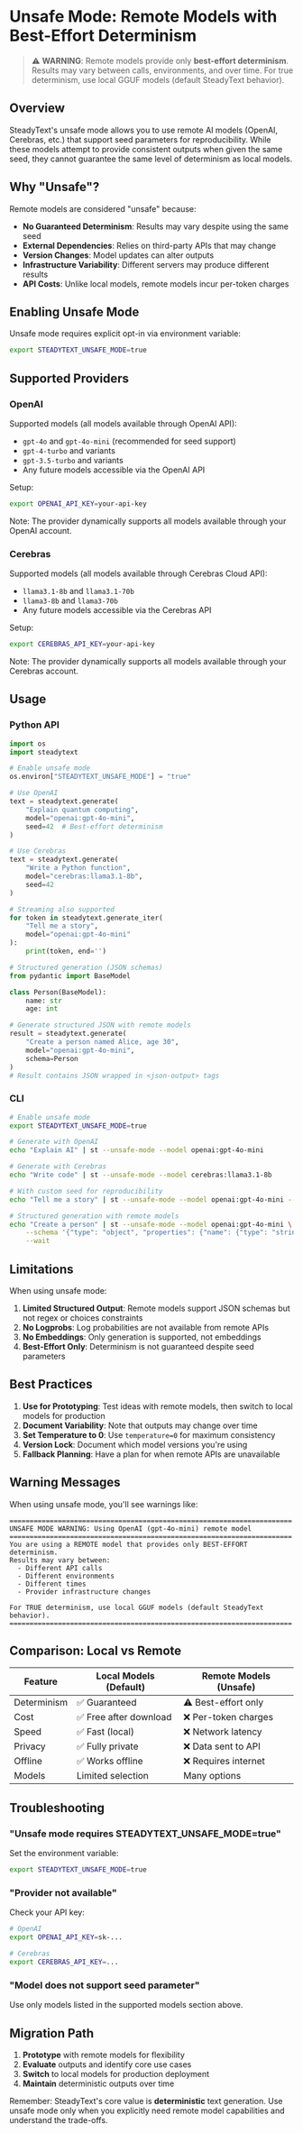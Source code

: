 # Unsafe Mode: Remote Models with Best-Effort Determinism

> ⚠️ **WARNING**: Remote models provide only **best-effort determinism**. Results may vary between calls, environments, and over time. For true determinism, use local GGUF models (default SteadyText behavior).

## Overview

SteadyText's unsafe mode allows you to use remote AI models (OpenAI, Cerebras, etc.) that support seed parameters for reproducibility. While these models attempt to provide consistent outputs when given the same seed, they cannot guarantee the same level of determinism as local models.

## Why "Unsafe"?

Remote models are considered "unsafe" because:

- **No Guaranteed Determinism**: Results may vary despite using the same seed
- **External Dependencies**: Relies on third-party APIs that may change
- **Version Changes**: Model updates can alter outputs
- **Infrastructure Variability**: Different servers may produce different results
- **API Costs**: Unlike local models, remote models incur per-token charges

## Enabling Unsafe Mode

Unsafe mode requires explicit opt-in via environment variable:

```bash
export STEADYTEXT_UNSAFE_MODE=true
```

## Supported Providers

### OpenAI

Supported models (all models available through OpenAI API):
- `gpt-4o` and `gpt-4o-mini` (recommended for seed support)
- `gpt-4-turbo` and variants
- `gpt-3.5-turbo` and variants
- Any future models accessible via the OpenAI API

Setup:
```bash
export OPENAI_API_KEY=your-api-key
```

Note: The provider dynamically supports all models available through your OpenAI account.

### Cerebras

Supported models (all models available through Cerebras Cloud API):
- `llama3.1-8b` and `llama3.1-70b`
- `llama3-8b` and `llama3-70b`
- Any future models accessible via the Cerebras API

Setup:
```bash
export CEREBRAS_API_KEY=your-api-key
```

Note: The provider dynamically supports all models available through your Cerebras account.

## Usage

### Python API

```python
import os
import steadytext

# Enable unsafe mode
os.environ["STEADYTEXT_UNSAFE_MODE"] = "true"

# Use OpenAI
text = steadytext.generate(
    "Explain quantum computing",
    model="openai:gpt-4o-mini",
    seed=42  # Best-effort determinism
)

# Use Cerebras
text = steadytext.generate(
    "Write a Python function",
    model="cerebras:llama3.1-8b",
    seed=42
)

# Streaming also supported
for token in steadytext.generate_iter(
    "Tell me a story",
    model="openai:gpt-4o-mini"
):
    print(token, end='')

# Structured generation (JSON schemas)
from pydantic import BaseModel

class Person(BaseModel):
    name: str
    age: int

# Generate structured JSON with remote models
result = steadytext.generate(
    "Create a person named Alice, age 30",
    model="openai:gpt-4o-mini",
    schema=Person
)
# Result contains JSON wrapped in <json-output> tags
```

### CLI

```bash
# Enable unsafe mode
export STEADYTEXT_UNSAFE_MODE=true

# Generate with OpenAI
echo "Explain AI" | st --unsafe-mode --model openai:gpt-4o-mini

# Generate with Cerebras
echo "Write code" | st --unsafe-mode --model cerebras:llama3.1-8b

# With custom seed for reproducibility
echo "Tell me a story" | st --unsafe-mode --model openai:gpt-4o-mini --seed 123

# Structured generation with remote models
echo "Create a person" | st --unsafe-mode --model openai:gpt-4o-mini \
    --schema '{"type": "object", "properties": {"name": {"type": "string"}, "age": {"type": "integer"}}}' \
    --wait
```

## Limitations

When using unsafe mode:

1. **Limited Structured Output**: Remote models support JSON schemas but not regex or choices constraints
2. **No Logprobs**: Log probabilities are not available from remote APIs
3. **No Embeddings**: Only generation is supported, not embeddings
4. **Best-Effort Only**: Determinism is not guaranteed despite seed parameters

## Best Practices

1. **Use for Prototyping**: Test ideas with remote models, then switch to local models for production
2. **Document Variability**: Note that outputs may change over time
3. **Set Temperature to 0**: Use `temperature=0` for maximum consistency
4. **Version Lock**: Document which model versions you're using
5. **Fallback Planning**: Have a plan for when remote APIs are unavailable

## Warning Messages

When using unsafe mode, you'll see warnings like:

```
======================================================================
UNSAFE MODE WARNING: Using OpenAI (gpt-4o-mini) remote model
======================================================================
You are using a REMOTE model that provides only BEST-EFFORT determinism.
Results may vary between:
  - Different API calls
  - Different environments
  - Different times
  - Provider infrastructure changes

For TRUE determinism, use local GGUF models (default SteadyText behavior).
======================================================================
```

## Comparison: Local vs Remote

| Feature | Local Models (Default) | Remote Models (Unsafe) |
|---------|----------------------|----------------------|
| Determinism | ✅ Guaranteed | ⚠️ Best-effort only |
| Cost | ✅ Free after download | ❌ Per-token charges |
| Speed | ✅ Fast (local) | ❌ Network latency |
| Privacy | ✅ Fully private | ❌ Data sent to API |
| Offline | ✅ Works offline | ❌ Requires internet |
| Models | Limited selection | Many options |

## Troubleshooting

### "Unsafe mode requires STEADYTEXT_UNSAFE_MODE=true"

Set the environment variable:
```bash
export STEADYTEXT_UNSAFE_MODE=true
```

### "Provider not available"

Check your API key:
```bash
# OpenAI
export OPENAI_API_KEY=sk-...

# Cerebras  
export CEREBRAS_API_KEY=...
```

### "Model does not support seed parameter"

Use only models listed in the supported models section above.

## Migration Path

1. **Prototype** with remote models for flexibility
2. **Evaluate** outputs and identify core use cases
3. **Switch** to local models for production deployment
4. **Maintain** deterministic outputs over time

Remember: SteadyText's core value is **deterministic** text generation. Use unsafe mode only when you explicitly need remote model capabilities and understand the trade-offs.